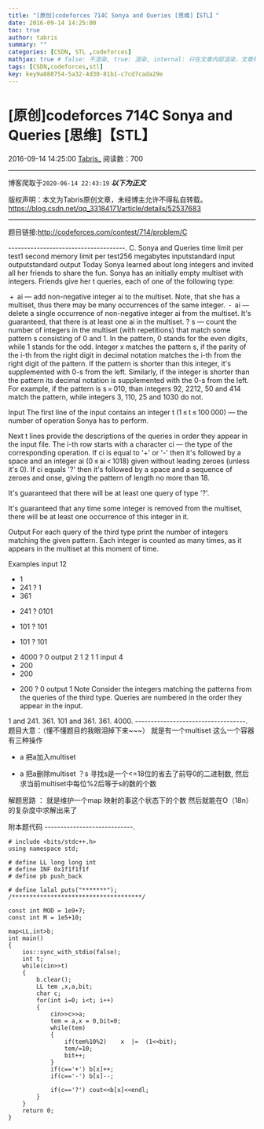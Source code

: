 ```yaml
---
title: "[原创]codeforces 714C Sonya and Queries [思维]【STL】"
date: 2016-09-14 14:25:00
toc: true
author: tabris
summary: ""
categories: [CSDN, STL ,codeforces]
mathjax: true # false: 不渲染, true: 渲染, internal: 只在文章内部渲染，文章列表中不渲染
tags: [CSDN,codeforces,stl]
key: key9a888754-5a32-4d30-81b1-c7cd7cada29e
---
```


# [原创]codeforces 714C Sonya and Queries [思维]【STL】

2016-09-14 14:25:00  [Tabris_](https://me.csdn.net/qq_33184171) 阅读数：700

---

博客爬取于`2020-06-14 22:43:19`
***以下为正文***

版权声明：本文为Tabris原创文章，未经博主允许不得私自转载。
https://blog.csdn.net/qq_33184171/article/details/52537683

<!-- more -->

---

题目链接:http://codeforces.com/contest/714/problem/C

-------------------------------------.
C. Sonya and Queries
time limit per test1 second
memory limit per test256 megabytes
inputstandard input
outputstandard output
Today Sonya learned about long integers and invited all her friends to share the fun. Sonya has an initially empty multiset with integers. Friends give her t queries, each of one of the following type:

 +  ai — add non-negative integer ai to the multiset. Note, that she has a multiset, thus there may be many occurrences of the same integer.
 -  ai — delete a single occurrence of non-negative integer ai from the multiset. It's guaranteed, that there is at least one ai in the multiset.
? s — count the number of integers in the multiset (with repetitions) that match some pattern s consisting of 0 and 1. In the pattern, 0 stands for the even digits, while 1 stands for the odd. Integer x matches the pattern s, if the parity of the i-th from the right digit in decimal notation matches the i-th from the right digit of the pattern. If the pattern is shorter than this integer, it's supplemented with 0-s from the left. Similarly, if the integer is shorter than the pattern its decimal notation is supplemented with the 0-s from the left.
For example, if the pattern is s = 010, than integers 92, 2212, 50 and 414 match the pattern, while integers 3, 110, 25 and 1030 do not.

Input
The first line of the input contains an integer t (1 ≤ t ≤ 100 000) — the number of operation Sonya has to perform.

Next t lines provide the descriptions of the queries in order they appear in the input file. The i-th row starts with a character ci — the type of the corresponding operation. If ci is equal to '+' or '-' then it's followed by a space and an integer ai (0 ≤ ai < 1018) given without leading zeroes (unless it's 0). If ci equals '?' then it's followed by a space and a sequence of zeroes and onse, giving the pattern of length no more than 18.

It's guaranteed that there will be at least one query of type '?'.

It's guaranteed that any time some integer is removed from the multiset, there will be at least one occurrence of this integer in it.

Output
For each query of the third type print the number of integers matching the given pattern. Each integer is counted as many times, as it appears in the multiset at this moment of time.

Examples
input
12
+ 1
+ 241
? 1
+ 361
- 241
? 0101
+ 101
? 101
- 101
? 101
+ 4000
? 0
output
2
1
2
1
1
input
4
+ 200
+ 200
- 200
? 0
output
1
Note
Consider the integers matching the patterns from the queries of the third type. Queries are numbered in the order they appear in the input.

1 and 241.
361.
101 and 361.
361.
4000.
-----------------------------------.
题目大意：（懂不懂题目的我眼泪掉下来~~~）
就是有一个multiset 这么一个容器
有三种操作
+ a 把a加入multiset 
 - a 把a删除multiset
？s 寻找s是一个<=18位的省去了前导0的二进制数, 然后求当前multiset中每位%2后等于s的数的个数


解题思路 ：
就是维护一个map 
映射的事这个状态下的个数 
然后就能在O（18n）的复杂度中求解出来了


附本题代码
----------------------------.
```
# include <bits/stdc++.h>
using namespace std;

# define LL long long int
# define INF 0x1f1f1f1f
# define pb push_back

# define lalal puts("*******");
/*************************************/

const int MOD = 1e9+7;
const int M = 1e5+10;

map<LL,int>b;
int main()
{
    ios::sync_with_stdio(false);
    int t;
    while(cin>>t)
    {
        b.clear();
        LL tem ,x,a,bit;
        char c;
        for(int i=0; i<t; i++)
        {
            cin>>c>>a;
            tem = a,x = 0,bit=0;
            while(tem)
            {
                if(tem%10%2)    x  |=  (1<<bit);
                tem/=10;
                bit++;
            }
            if(c=='+') b[x]++;
            if(c=='-') b[x]--;

            if(c=='?') cout<<b[x]<<endl;
        }
    }
    return 0;
}

```
